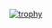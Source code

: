 
[![trophy](https://github-profile-trophy.vercel.app/?username=Nishit1110)](https://github.com/ryo-ma/github-profile-trophy)
